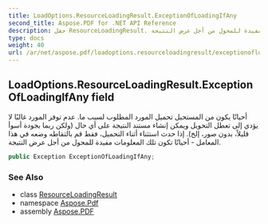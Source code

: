 ```yaml
---
title: LoadOptions.ResourceLoadingResult.ExceptionOfLoadingIfAny
second_title: Aspose.PDF for .NET API Reference
description: حقل ResourceLoadingResult. أحيانًا يكون من المستحيل تحميل المورد المطلوب لسبب ما. عدم توفر المورد غالبًا لا يؤدي إلى تعطل التحويل ويمكن إنشاء مستند النتيجة على أي حال . إذا حدث استثناء أثناء التحميل، فقط قم بالتقاطه وضعه في هذا المعامل - أحيانًا تكون تلك المعلومات مفيدة للمحول من أجل عرض النتيجة.
type: docs
weight: 40
url: /ar/net/aspose.pdf/loadoptions.resourceloadingresult/exceptionofloadingifany/
---
```

## LoadOptions.ResourceLoadingResult.ExceptionOfLoadingIfAny field

أحيانًا يكون من المستحيل تحميل المورد المطلوب لسبب ما. عدم توفر المورد غالبًا لا يؤدي إلى تعطل التحويل ويمكن إنشاء مستند النتيجة على أي حال (ولكن ربما بجودة أسوأ قليلاً، بدون صور، إلخ). إذا حدث استثناء أثناء التحميل، فقط قم بالتقاطه وضعه في هذا المعامل - أحيانًا تكون تلك المعلومات مفيدة للمحول من أجل عرض النتيجة.

```csharp
public Exception ExceptionOfLoadingIfAny;
```

### See Also

* class [ResourceLoadingResult](../)
* namespace [Aspose.Pdf](../../../aspose.pdf/)
* assembly [Aspose.PDF](../../../)